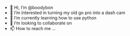 - 👋 Hi, I’m @boodybon
- 👀 I’m interested in turning my old go pro into a dash cam
- 🌱 I’m currently learning how to use python
- 💞️ I’m looking to collaborate on 
- 📫 How to reach me ...

<!---
boodybon/boodybon is a ✨ special ✨ repository because its `README.md` (this file) appears on your GitHub profile.
You can click the Preview link to take a look at your changes.
--->

